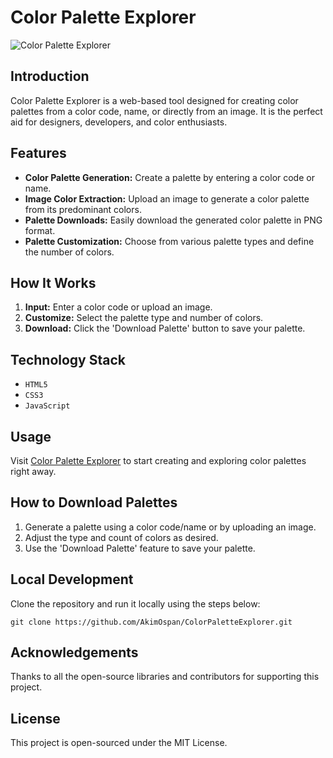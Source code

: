 # Color Palette Explorer

![Color Palette Explorer](https://pay4ok-exe.github.io/ColorPaletteExplorer/assets/images/color-palette-explorer-screenshot.png)

## Introduction
Color Palette Explorer is a web-based tool designed for creating color palettes from a color code, name, or directly from an image. It is the perfect aid for designers, developers, and color enthusiasts.

## Features
- **Color Palette Generation:** Create a palette by entering a color code or name.
- **Image Color Extraction:** Upload an image to generate a color palette from its predominant colors.
- **Palette Downloads:** Easily download the generated color palette in PNG format.
- **Palette Customization:** Choose from various palette types and define the number of colors.

## How It Works
1. **Input:** Enter a color code or upload an image.
2. **Customize:** Select the palette type and number of colors.
3. **Download:** Click the 'Download Palette' button to save your palette.

## Technology Stack
- `HTML5`
- `CSS3`
- `JavaScript`

## Usage
Visit [Color Palette Explorer](https://pay4ok-exe.github.io/ColorPaletteExplorer/) to start creating and exploring color palettes right away.

## How to Download Palettes
1. Generate a palette using a color code/name or by uploading an image.
2. Adjust the type and count of colors as desired.
3. Use the 'Download Palette' feature to save your palette.

## Local Development
Clone the repository and run it locally using the steps below:

```shell
git clone https://github.com/AkimOspan/ColorPaletteExplorer.git
```


## Acknowledgements
Thanks to all the open-source libraries and contributors for supporting this project.


## License
This project is open-sourced under the MIT License.
